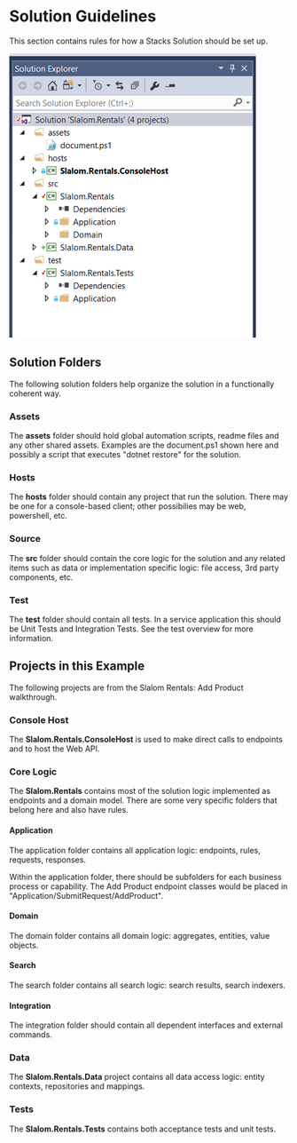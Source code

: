 # Solution Guidelines

This section contains rules for how a Stacks Solution should be set up.  

![Rentals Solution](images/rentals-solution.PNG "Rentals Solution")

## Solution Folders
The following solution folders help organize the solution in a functionally coherent way.

### Assets
The **assets** folder should hold global automation scripts, readme files and any other shared
assets.  Examples are the document.ps1 shown here and possibly a script that executes
"dotnet restore" for the solution.

### Hosts
The **hosts** folder should contain any project that run the solution.  There
may be one for a console-based client; other possibilies may be web, powershell, etc.

### Source
The **src** folder should contain the core logic for the solution and any related items
such as data or implementation specific logic: file access, 3rd party components, etc.

### Test
The **test** folder should contain all tests.  In a service application this should
be Unit Tests and Integration Tests.  See the test overview for more information.

## Projects in this Example
The following projects are from the Slalom Rentals: Add Product walkthrough.  

### Console Host
The **Slalom.Rentals.ConsoleHost** is used to make direct calls to endpoints and to host
the Web API.

### Core Logic
The **Slalom.Rentals** contains most of the solution logic implemented as endpoints and a domain model.  There 
are some very specific folders that belong here and also have rules.

#### Application
The application folder contains all application logic: endpoints, rules, requests, responses.

Within the application folder, there should be subfolders for each business process or capability.  The 
Add Product endpoint classes would be placed in "Application/SubmitRequest/AddProduct".

#### Domain
The domain folder contains all domain logic: aggregates, entities, value objects.

#### Search
The search folder contains all search logic: search results, search indexers.

#### Integration
The integration folder should contain all dependent interfaces and external commands.


### Data
The **Slalom.Rentals.Data** project contains all data access logic: entity contexts, repositories and mappings.

### Tests
The **Slalom.Rentals.Tests** contains both acceptance tests and unit tests.